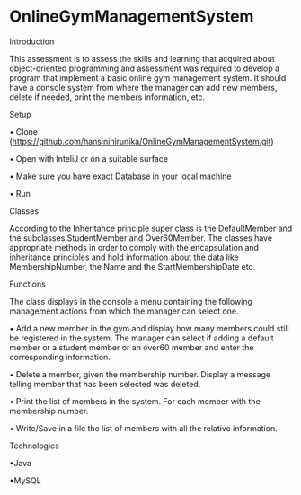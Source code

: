 # OnlineGymManagementSystem

Introduction

This assessment is to assess the skills and learning that acquired about object-oriented programming and assessment was required to develop a program that implement a basic online gym management system. It should have a console system from where the manager can add new members, delete if needed, print the members information, etc.

Setup

•	Clone (https://github.com/hansinihirunika/OnlineGymManagementSystem.git) 

•	Open with InteliJ or on a suitable surface 

•	Make sure you have exact Database in your local machine

•	Run

Classes

According to the Inheritance principle super class is the DefaultMember and the subclasses StudentMember and Over60Member. The classes have appropriate methods in order to comply with the encapsulation and inheritance principles and hold information about the data like MembershipNumber, the Name and the StartMembershipDate etc.

Functions

The class displays in the console a menu containing the following management actions from which the manager can select one.

•	Add a new member in the gym and display how many members could still be registered in the system. The manager can select if adding a default member or a student member or an over60 member and enter the corresponding information.

•	Delete a member, given the membership number. Display a message telling member that has been selected was deleted.

•	Print the list of members in the system. For each member with the membership number.

•	Write/Save in a file the list of members with all the relative information.

Technologies

•Java

•MySQL
